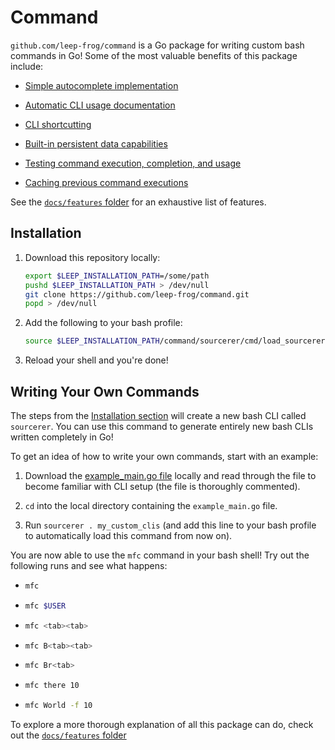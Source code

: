 # Command

`github.com/leep-frog/command` is a Go package for writing custom bash commands in Go! Some of the most valuable benefits of this package include:

 - [Simple autocomplete implementation](./docs/features/autocompletion.md)

 - [Automatic CLI usage documentation](./docs/features/automated_documentation.md)
 
 - [CLI shortcutting](./docs/features/shortcuts.md)

 - [Built-in persistent data capabilities](./docs/features/persistent_data.md)

 - [Testing command execution, completion, and usage](./docs/features/testing.md)

 - [Caching previous command executions](./docs/features/caching.md)

See the [`docs/features` folder](./docs/features/) for an exhaustive list of features.

## Installation

1. Download this repository locally:

   ```bash
   export $LEEP_INSTALLATION_PATH=/some/path
   pushd $LEEP_INSTALLATION_PATH > /dev/null
   git clone https://github.com/leep-frog/command.git
   popd > /dev/null
   ```

1. Add the following to your bash profile:

   ```bash
   source $LEEP_INSTALLATION_PATH/command/sourcerer/cmd/load_sourcerer.sh
   ```

1. Reload your shell and you're done!

## Writing Your Own Commands

The steps from the [Installation section](#installation) will create a new bash
CLI called `sourcerer`. You can use this command to generate entirely new bash
CLIs written completely in Go!

To get an idea of how to write your own commands, start with an example:

1. Download the [example_main.go file](./cmd/example_main.go) locally and read through the file to become familiar with CLI setup (the file is thoroughly commented).

1. `cd` into the local directory containing the `example_main.go` file.

1. Run `sourcerer . my_custom_clis` (and
add this line to your bash profile to automatically load this command from now on).

You are now able to use the `mfc` command in your bash shell! Try out the following runs and see what happens:

- ```bash
  mfc
  ```

- ```bash
  mfc $USER
  ```

- ```bash
  mfc <tab><tab>
  ```

- ```bash
  mfc B<tab><tab>
  ```

- ```bash
  mfc Br<tab>
  ```

- ```bash
  mfc there 10
  ```

- ```bash
  mfc World -f 10
  ```

To explore a more thorough explanation of all this package can do,
check out the [`docs/features` folder](./docs/features/)